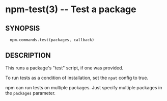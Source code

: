 npm-test(3) -- Test a package
=============================


















































<extoc></extoc>

## SYNOPSIS

      npm.commands.test(packages, callback)

## DESCRIPTION

This runs a package's "test" script, if one was provided.

To run tests as a condition of installation, set the `npat` config to
true.

npm can run tests on multiple packages. Just specify multiple packages
in the `packages` parameter.
